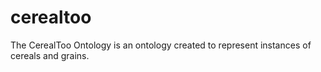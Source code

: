# cerealtoo
The CerealToo Ontology is an ontology created to represent instances of cereals and grains.
